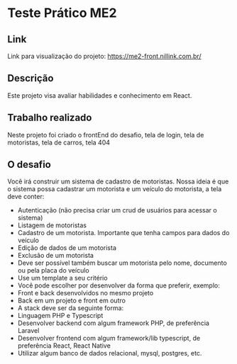 # Teste Prático ME2

## Link
Link para visualização do projeto: https://me2-front.nillink.com.br/

## Descrição
Este projeto visa avaliar habilidades e conhecimento em React.

## Trabalho realizado
Neste projeto foi criado o frontEnd do desafio, tela de login, tela de motoristas, tela de carros, tela 404

## O desafio
Você irá construir um sistema de cadastro de motoristas.
Nossa ideia é que o sistema possa cadastrar um motorista e um veículo do motorista, a tela
deve conter:

- Autenticação (não precisa criar um crud de usuários para acessar o sistema)
- Listagem de motoristas
- Cadastro de um motorista. Importante que tenha campos para dados do veículo
- Edição de dados de um motorista
- Exclusão de um motorista
- Deve ser possível também buscar um motorista pelo nome, documento ou pela placa do veículo
- Use um template a seu critério
- Você pode escolher por desenvolver da forma que preferir, exemplo:
- Front e back desenvolvidos no mesmo projeto
- Back em um projeto e front em outro
- A stack deve ser da seguinte forma:
- Linguagem PHP e Typescript
- Desenvolver backend com algum framework PHP, de preferência Laravel
- Desenvolver frontend com algum framework/lib typescript, de preferência React, React Native
- Utilizar algum banco de dados relacional, mysql, postgres, etc.

